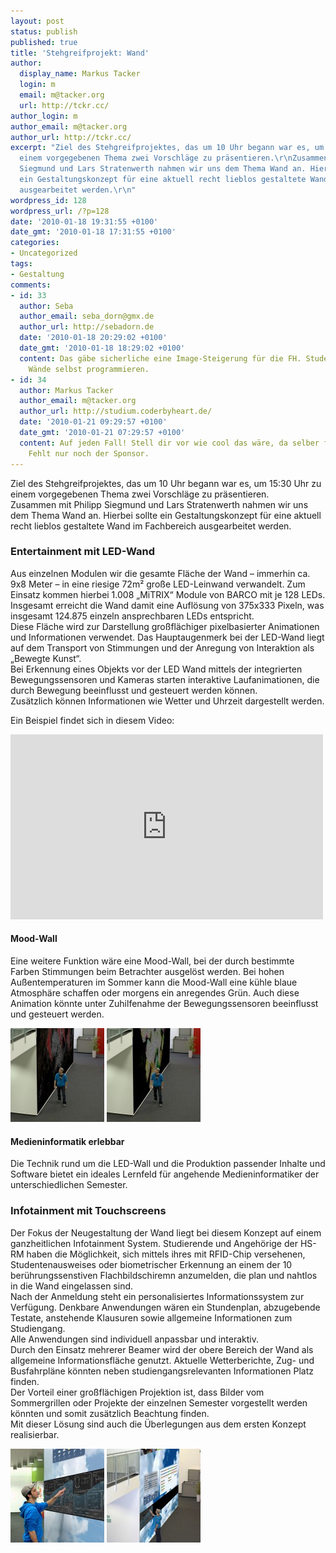 ```yaml
---
layout: post
status: publish
published: true
title: 'Stehgreifprojekt: Wand'
author:
  display_name: Markus Tacker
  login: m
  email: m@tacker.org
  url: http://tckr.cc/
author_login: m
author_email: m@tacker.org
author_url: http://tckr.cc/
excerpt: "Ziel des Stehgreifprojektes, das um 10 Uhr begann war es, um 15:30 Uhr zu
  einem vorgegebenen Thema zwei Vorschläge zu präsentieren.\r\nZusammen mit Philipp
  Siegmund und Lars Stratenwerth nahmen wir uns dem Thema Wand an. Hierbei sollte
  ein Gestaltungskonzept für eine aktuell recht lieblos gestaltete Wand im Fachbereich
  ausgearbeitet werden.\r\n"
wordpress_id: 128
wordpress_url: /?p=128
date: '2010-01-18 19:31:55 +0100'
date_gmt: '2010-01-18 17:31:55 +0100'
categories:
- Uncategorized
tags:
- Gestaltung
comments:
- id: 33
  author: Seba
  author_email: seba_dorn@gmx.de
  author_url: http://sebadorn.de
  date: '2010-01-18 20:29:02 +0100'
  date_gmt: '2010-01-18 18:29:02 +0100'
  content: Das gäbe sicherliche eine Image-Steigerung für die FH. Studenten, die ihre
    Wände selbst programmieren.
- id: 34
  author: Markus Tacker
  author_email: m@tacker.org
  author_url: http://studium.coderbyheart.de/
  date: '2010-01-21 09:29:57 +0100'
  date_gmt: '2010-01-21 07:29:57 +0100'
  content: Auf jeden Fall! Stell dir vor wie cool das wäre, da selber für zu entwickeln!
    Fehlt nur noch der Sponsor.
---
```

<p>Ziel des Stehgreifprojektes, das um 10 Uhr begann war es, um 15:30 Uhr zu einem vorgegebenen Thema zwei Vorschläge zu präsentieren.<br />
Zusammen mit Philipp Siegmund und Lars Stratenwerth nahmen wir uns dem Thema Wand an. Hierbei sollte ein Gestaltungskonzept für eine aktuell recht lieblos gestaltete Wand im Fachbereich ausgearbeitet werden.<br />
<a id="more"></a><a id="more-128"></a></p>
<h3 class="textimage">Entertainment mit LED-Wand</h3>
<p>Aus einzelnen Modulen wir die gesamte Fläche der Wand – immerhin ca. 9x8 Meter – in eine riesige 72m² große LED-Leinwand verwandelt. Zum Einsatz kommen hierbei 1.008 „MiTRIX“ Module von BARCO mit je 128 LEDs. Insgesamt erreicht die Wand damit eine Auflösung von 375x333 Pixeln, was insgesamt 124.875 einzeln ansprechbaren LEDs entspricht.<br />
Diese Fläche wird zur Darstellung großflächiger pixelbasierter Animationen und Informationen verwendet. Das Hauptaugenmerk bei der LED-Wand liegt auf dem Transport von Stimmungen und der Anregung von Interaktion als „Bewegte Kunst“.<br />
Bei Erkennung eines Objekts vor der LED Wand mittels der integrierten Bewegungssensoren und Kameras starten interaktive Laufanimationen, die durch Bewegung beeinflusst und gesteuert werden können.<br />
Zusätzlich können Informationen wie Wetter und Uhrzeit dargestellt werden.</p>
<p>Ein Beispiel findet sich in diesem Video:</p>
<p><object width="500" height="296"><param name="movie" value="http://www.youtube.com/v/r7kL7hsw51k&hl=en_US&fs=1&rel=0&color1=0x2b405b&color2=0x6b8ab6&hd=1"></param><param name="allowFullScreen" value="true"></param><param name="allowscriptaccess" value="always"></param><embed src="http://www.youtube.com/v/r7kL7hsw51k&hl=en_US&fs=1&rel=0&color1=0x2b405b&color2=0x6b8ab6&hd=1" type="application/x-shockwave-flash" allowscriptaccess="always" allowfullscreen="true" width="500" height="296"></embed></object></p>
<h4 class="textimage textimage-p">Mood-Wall</h4>
<p>Eine weitere Funktion wäre eine Mood-Wall, bei der durch bestimmte Farben Stimmungen beim Betrachter ausgelöst werden. Bei hohen Außentemperaturen im Sommer kann die Mood-Wall eine kühle blaue Atmosphäre schaffen oder morgens ein anregendes Grün. Auch diese Animation könnte unter Zuhilfenahme der Bewegungssensoren beeinflusst und gesteuert werden.</p>
<p><img class="alignnone size-thumbnail wp-image-130" title="Mood-Wall Beispiel 1" src="/uploads/2010/01/wand-led-1-150x150.jpg" alt="Mood-Wall Beispiel 1" width="150" height="150" /> <img class="alignnone size-thumbnail wp-image-131" title="Mood-Wall Beispiel 2" src="/uploads/2010/01/wand-led-2-150x150.jpg" alt="Mood-Wall Beispiel 2" width="150" height="150" /></p>
<h4 class="textimage textimage-p">Medieninformatik erlebbar</h4>
<p>Die Technik rund um die LED-Wall und die Produktion passender Inhalte und Software bietet ein ideales Lernfeld für angehende Medieninformatiker der unterschiedlichen Semester.</p>
<h3 class="textimage">Infotainment mit Touchscreens</h3>
<p>Der Fokus der Neugestaltung der Wand liegt bei diesem Konzept auf einem ganzheitlichen Infotainment System. Studierende und Angehörige der HS-RM haben die Möglichkeit, sich mittels ihres mit RFID-Chip versehenen, Studentenausweises oder biometrischer Erkennung an einem der 10 berührungssenstiven Flachbildschiremn anzumelden, die plan und nahtlos in die Wand eingelassen sind.<br />
Nach der Anmeldung steht ein personalisiertes Informationssystem zur Verfügung. Denkbare Anwendungen wären ein Stundenplan, abzugebende Testate, anstehende Klausuren sowie allgemeine Informationen zum Studiengang.<br />
Alle Anwendungen sind individuell anpassbar und interaktiv.<br />
Durch den Einsatz mehrerer Beamer wird der obere Bereich der Wand als allgemeine Informationsfläche genutzt. Aktuelle Wetterberichte, Zug- und Busfahrpläne könnten neben studiengangsrelevanten Informationen Platz finden.<br />
Der Vorteil einer großflächigen Projektion ist, dass Bilder vom Sommergrillen oder Projekte der einzelnen Semester vorgestellt werden könnten und somit zusätzlich Beachtung finden.<br />
Mit dieser Lösung sind auch die Überlegungen aus dem ersten Konzept realisierbar.</p>
<p><img class="alignnone size-thumbnail wp-image-132" title="Touch-Screen Beispiel 1" src="/uploads/2010/01/wand2-detail-150x150.jpg" alt="" width="150" height="150" /> <img class="alignnone size-thumbnail wp-image-133" title="Touch-Screen Beispiel 2" src="/uploads/2010/01/wand-beamer-150x150.jpg" alt="Touch-Screen Beispiel 2" width="150" height="150" /></p>
